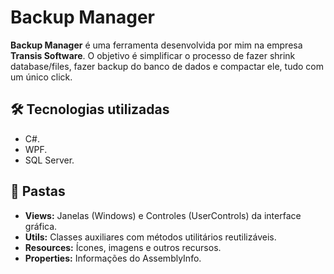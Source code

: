 # Backup Manager

**Backup Manager** é uma ferramenta desenvolvida por mim na empresa **Transis Software**.
O objetivo é simplificar o processo de fazer shrink database/files, fazer backup do banco de dados e compactar ele, tudo com um único click.

## 🛠️ Tecnologias utilizadas
- C#.
- WPF.
- SQL Server.

## 📁 Pastas
- **Views:** Janelas (Windows) e Controles (UserControls) da interface gráfica.
- **Utils:** Classes auxiliares com métodos utilitários reutilizáveis.
- **Resources:** Ícones, imagens e outros recursos.
- **Properties:** Informações do AssemblyInfo.
